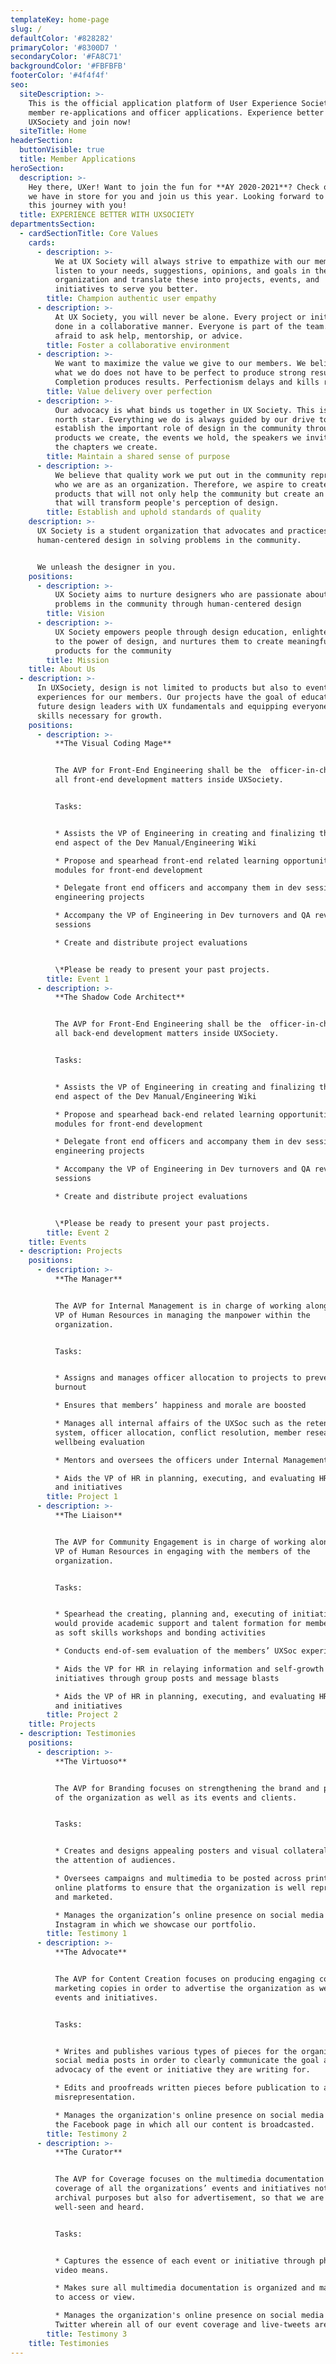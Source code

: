 ```yaml
---
templateKey: home-page
slug: /
defaultColor: '#828282'
primaryColor: '#8300D7 '
secondaryColor: '#FA8C71'
backgroundColor: '#FBFBFB'
footerColor: '#4f4f4f'
seo:
  siteDescription: >-
    This is the official application platform of User Experience Society for
    member re-applications and officer applications. Experience better with
    UXSociety and join now!
  siteTitle: Home
headerSection:
  buttonVisible: true
  title: Member Applications
heroSection:
  description: >-
    Hey there, UXer! Want to join the fun for **AY 2020-2021**? Check out what
    we have in store for you and join us this year. Looking forward to sharing
    this journey with you!
  title: EXPERIENCE BETTER WITH UXSOCIETY
departmentsSection:
  - cardSectionTitle: Core Values
    cards:
      - description: >-
          We at UX Society will always strive to empathize with our members. We
          listen to your needs, suggestions, opinions, and goals in the
          organization and translate these into projects, events, and
          initiatives to serve you better.
        title: Champion authentic user empathy
      - description: >-
          At UX Society, you will never be alone. Every project or initiative is
          done in a collaborative manner. Everyone is part of the team. Don't be
          afraid to ask help, mentorship, or advice.
        title: Foster a collaborative environment
      - description: >-
          We want to maximize the value we give to our members. We believe that
          what we do does not have to be perfect to produce strong results.
          Completion produces results. Perfectionism delays and kills results.
        title: Value delivery over perfection
      - description: >-
          Our advocacy is what binds us together in UX Society. This is our
          north star. Everything we do is always guided by our drive to
          establish the important role of design in the community through the
          products we create, the events we hold, the speakers we invite, and
          the chapters we create.
        title: Maintain a shared sense of purpose
      - description: >-
          We believe that quality work we put out in the community represents
          who we are as an organization. Therefore, we aspire to create the best
          products that will not only help the community but create an awareness
          that will transform people's perception of design.
        title: Establish and uphold standards of quality
    description: >-
      UX Society is a student organization that advocates and practices
      human-centered design in solving problems in the community.


      We unleash the designer in you.
    positions:
      - description: >-
          UX Society aims to nurture designers who are passionate about solving
          problems in the community through human-centered design
        title: Vision
      - description: >-
          UX Society empowers people through design education, enlightens them
          to the power of design, and nurtures them to create meaningful
          products for the community
        title: Mission
    title: About Us
  - description: >-
      In UXSociety, design is not limited to products but also to event
      experiences for our members. Our projects have the goal of educating
      future design leaders with UX fundamentals and equipping everyone with
      skills necessary for growth.
    positions:
      - description: >-
          **The Visual Coding Mage**


          The AVP for Front-End Engineering shall be the  officer-in-charge for
          all front-end development matters inside UXSociety.


          Tasks:


          * Assists the VP of Engineering in creating and finalizing the front
          end aspect of the Dev Manual/Engineering Wiki

          * Propose and spearhead front-end related learning opportunities like
          modules for front-end development

          * Delegate front end officers and accompany them in dev sessions for
          engineering projects

          * Accompany the VP of Engineering in Dev turnovers and QA review 
          sessions

          * Create and distribute project evaluations


          \*Please be ready to present your past projects.
        title: Event 1
      - description: >-
          **The Shadow Code Architect**


          The AVP for Front-End Engineering shall be the  officer-in-charge for
          all back-end development matters inside UXSociety.


          Tasks:


          * Assists the VP of Engineering in creating and finalizing the back
          end aspect of the Dev Manual/Engineering Wiki

          * Propose and spearhead back-end related learning opportunities like
          modules for front-end development

          * Delegate front end officers and accompany them in dev sessions for
          engineering projects

          * Accompany the VP of Engineering in Dev turnovers and QA review 
          sessions

          * Create and distribute project evaluations


          \*Please be ready to present your past projects.
        title: Event 2
    title: Events
  - description: Projects
    positions:
      - description: >-
          **The Manager**


          The AVP for Internal Management is in charge of working alongside the
          VP of Human Resources in managing the manpower within the
          organization.


          Tasks:


          * Assigns and manages officer allocation to projects to prevent
          burnout

          * Ensures that members’ happiness and morale are boosted

          * Manages all internal affairs of the UXSoc such as the retention
          system, officer allocation, conflict resolution, member research, and
          wellbeing evaluation

          * Mentors and oversees the officers under Internal Management

          * Aids the VP of HR in planning, executing, and evaluating HR projects
          and initiatives
        title: Project 1
      - description: >-
          **The Liaison**


          The AVP for Community Engagement is in charge of working alongside the
          VP of Human Resources in engaging with the members of the
          organization.


          Tasks:


          * Spearhead the creating, planning and, executing of initiatives that
          would provide academic support and talent formation for members such
          as soft skills workshops and bonding activities

          * Conducts end-of-sem evaluation of the members’ UXSoc experience

          * Aids the VP for HR in relaying information and self-growth
          initiatives through group posts and message blasts

          * Aids the VP of HR in planning, executing, and evaluating HR projects
          and initiatives
        title: Project 2
    title: Projects
  - description: Testimonies
    positions:
      - description: >-
          **The Virtuoso**


          The AVP for Branding focuses on strengthening the brand and perception
          of the organization as well as its events and clients.


          Tasks:


          * Creates and designs appealing posters and visual collaterals to grab
          the attention of audiences.

          * Oversees campaigns and multimedia to be posted across print and
          online platforms to ensure that the organization is well represented
          and marketed. 

          * Manages the organization’s online presence on social media such as
          Instagram in which we showcase our portfolio.
        title: Testimony 1
      - description: >-
          **The Advocate**


          The AVP for Content Creation focuses on producing engaging content and
          marketing copies in order to advertise the organization as well as its
          events and initiatives.


          Tasks:


          * Writes and publishes various types of pieces for the organizations’
          social media posts in order to clearly communicate the goal and
          advocacy of the event or initiative they are writing for. 

          * Edits and proofreads written pieces before publication to avoid
          misrepresentation. 

          * Manages the organization's online presence on social media such as
          the Facebook page in which all our content is broadcasted.
        title: Testimony 2
      - description: >-
          **The Curator**


          The AVP for Coverage focuses on the multimedia documentation and
          coverage of all the organizations’ events and initiatives not only for
          archival purposes but also for advertisement, so that we are both
          well-seen and heard.


          Tasks:


          * Captures the essence of each event or initiative through photo and
          video means. 

          * Makes sure all multimedia documentation is organized and made easy
          to access or view.

          * Manages the organization's online presence on social media such as
          Twitter wherein all of our event coverage and live-tweets are done.
        title: Testimony 3
    title: Testimonies
---
```


